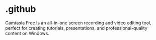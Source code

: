 # .github
Camtasia Free is an all-in-one screen recording and video editing tool, perfect for creating tutorials, presentations, and professional-quality content on Windows.
